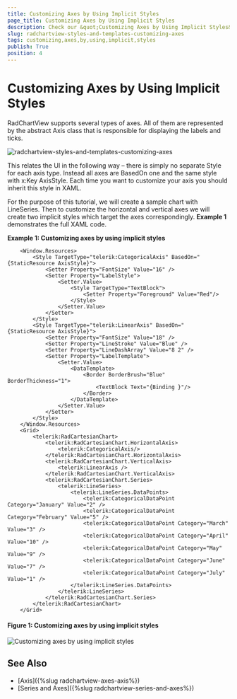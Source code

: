 ```yaml
---
title: Customizing Axes by Using Implicit Styles
page_title: Customizing Axes by Using Implicit Styles
description: Check our &quot;Customizing Axes by Using Implicit Styles&quot; documentation article for the RadChartView {{ site.framework_name }} control.
slug: radchartview-styles-and-templates-customizing-axes
tags: customizing,axes,by,using,implicit,styles
publish: True
position: 4
---
```


# Customizing Axes by Using Implicit Styles

RadChartView supports several types of axes. All of them are represented by the abstract Axis class that is responsible for displaying the labels and ticks.

![radchartview-styles-and-templates-customizing-axes](images/radchartview-styles-and-templates-customizing-axes.png)

This relates the UI in the following way – there is simply no separate Style for each axis type. Instead all axes are BasedOn one and the same style with x:Key AxisStyle. Each time you want to customize your axis you should inherit this style in XAML. 

For the purpose of this tutorial, we will create a sample chart with LineSeries. Then to customize the horizontal and vertical axes we will create two implicit styles which target the axes correspondingly. __Example 1__ demonstrates the full XAML code.

__Example 1: Customizing axes by using implicit styles__	
```XAML
	<Window.Resources>
		<Style TargetType="telerik:CategoricalAxis" BasedOn="{StaticResource AxisStyle}">         
			<Setter Property="FontSize" Value="16" />
			<Setter Property="LabelStyle">
				<Setter.Value>
					<Style TargetType="TextBlock">
						<Setter Property="Foreground" Value="Red"/>
					</Style>
				</Setter.Value>
			</Setter>
		</Style>        
		<Style TargetType="telerik:LinearAxis" BasedOn="{StaticResource AxisStyle}">
			<Setter Property="FontSize" Value="18" />
			<Setter Property="LineStroke" Value="Blue" />
			<Setter Property="LineDashArray" Value="8 2" />
			<Setter Property="LabelTemplate">
				<Setter.Value>
					<DataTemplate>
						<Border BorderBrush="Blue" BorderThickness="1">
							<TextBlock Text="{Binding }"/>
						</Border>
					</DataTemplate>
				</Setter.Value>
			</Setter>
		</Style>
	</Window.Resources>
	<Grid>
		<telerik:RadCartesianChart>
			<telerik:RadCartesianChart.HorizontalAxis>
				<telerik:CategoricalAxis/>
			</telerik:RadCartesianChart.HorizontalAxis>
			<telerik:RadCartesianChart.VerticalAxis>
				<telerik:LinearAxis />
			</telerik:RadCartesianChart.VerticalAxis>
			<telerik:RadCartesianChart.Series>
				<telerik:LineSeries>
					<telerik:LineSeries.DataPoints>
						<telerik:CategoricalDataPoint Category="January" Value="2" />
						<telerik:CategoricalDataPoint Category="February" Value="5" />
						<telerik:CategoricalDataPoint Category="March" Value="3" />
						<telerik:CategoricalDataPoint Category="April" Value="10" />
						<telerik:CategoricalDataPoint Category="May" Value="9" />
						<telerik:CategoricalDataPoint Category="June" Value="7" />
						<telerik:CategoricalDataPoint Category="July" Value="1" />
					</telerik:LineSeries.DataPoints>
				</telerik:LineSeries>
			</telerik:RadCartesianChart.Series>
		</telerik:RadCartesianChart>
	</Grid>
```

#### __Figure 1: Customizing axes by using implicit styles__
![Customizing axes by using implicit styles](images/radchartview-styles-and-templates-customizing-axes-0.png)

## See Also
 * [Axis]({%slug radchartview-axes-axis%})
 * [Series and Axes]({%slug radchartview-series-and-axes%})
